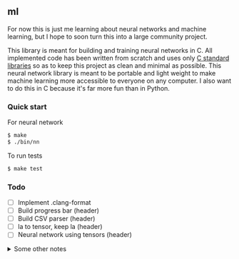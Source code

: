 ## ml
For now this is just me learning about neural networks and machine learning, but I hope to soon turn this into a large
community project.

This library is meant for building and training neural networks in C. All implemented code has been written from
scratch and uses only [C standard libraries](https://en.cppreference.com/w/c/header) so as to keep this project as clean and minimal as possible. This neural
network library is meant to be portable and light weight to make machine learning more accessible to everyone on any
computer. I also want to do this in C because it's far more fun than in Python.

### Quick start
For neural network
```bash
$ make
$ ./bin/nn
```
To run tests
```bash
$ make test
```

### Todo
- [ ] Implement .clang-format
- [ ] Build progress bar (header)
- [ ] Build CSV parser (header)
- [ ] la to tensor, keep la (header)
- [ ] Neural network using tensors (header)

<details>
  <summary>Some other notes</summary>

  #### Learning
  - [Neural networks tutorial playlist](https://www.youtube.com/playlist?list=PLQVvvaa0QuDcjD5BAw2DxE6OF2tius3V3)
  - [Convolutional neural network](https://en.wikipedia.org/wiki/Convolutional_neural_network)
  - [Relu](https://machinelearningmastery.com/rectified-linear-activation-function-for-deep-learning-neural-networks/)
  - [Mnist classifier from scratch](https://towardsdatascience.com/mnist-handwritten-digits-classification-from-scratch-using-python-numpy-b08e401c4dab)
  - [nn from scatch in python/numpy](https://www.youtube.com/watch?v=w8yWXqWQYmU)
  - [What's mnist](https://en.wikipedia.org/wiki/MNIST_database)
  - [Tinygrad first commit](https://github.com/tinygrad/tinygrad/tree/1bb258350092defd802cf6fbb94b1e8de96935cc)

  #### Data
  - [Mnist dataset](https://www.kaggle.com/datasets/hojjatk/mnist-dataset)
  - [Bitcoin Historical Data](https://www.kaggle.com/datasets/mczielinski/bitcoin-historical-data/)

  #### Notes
  - Progress bar in python: tqdm
  - A tensor is just a representaiton of a scalar/vector/matrix/etc. so an object with dimension and shape
  - Gradient descent is basic machine learning algo
  - y = w(x) OR y = w(x) - b
  - goal -> w(x) - b = 0
  - square result from cost function to get more amplified result
  - input is usually a feature vector
  	1. Any value for w
  	2. Give to w to cost function to get prediction precision (close to 0, the more precise and accurate)
  	3. w - derivative of cost function (limit as h->0)
  	4. Apply learning rate
  	5. Iterate many times

</details>
